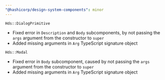 ```yaml
---
"@hashicorp/design-system-components": minor
---
```


`Hds::DialogPrimitive`
- Fixed error in `Description` and `Body` subcomponents, by not passing the `args` argument from the constructor to `super` 
- Added missing arguments in `Arg` TypeScript signature object

`Hds::Modal`
- Fixed error in `Body` subcomponent, caused by not passing the `args` argument from the constructor to `super`
- Added missing arguments in `Arg` TypeScript signature object

